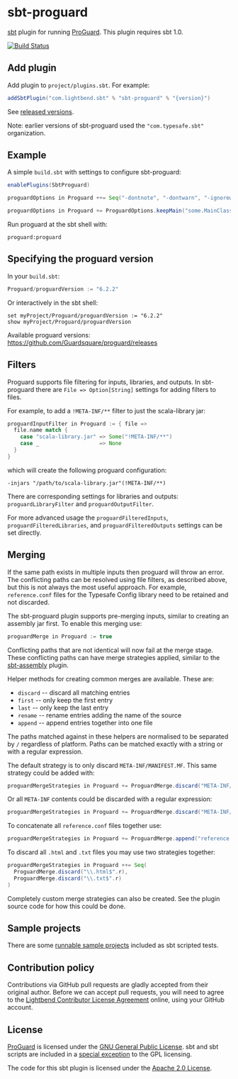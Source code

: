 sbt-proguard
============

[sbt] plugin for running [ProGuard]. This plugin requires sbt 1.0.

[![Build Status](https://travis-ci.org/sbt/sbt-proguard.png?branch=master)](https://travis-ci.org/sbt/sbt-proguard)


Add plugin
----------

Add plugin to `project/plugins.sbt`. For example:

```scala
addSbtPlugin("com.lightbend.sbt" % "sbt-proguard" % "{version}")
```

See [released versions][releases].

Note: earlier versions of sbt-proguard used the `"com.typesafe.sbt"` organization.

Example
-------

A simple `build.sbt` with settings to configure sbt-proguard:

```scala
enablePlugins(SbtProguard)

proguardOptions in Proguard ++= Seq("-dontnote", "-dontwarn", "-ignorewarnings")

proguardOptions in Proguard += ProguardOptions.keepMain("some.MainClass")
```

Run proguard at the sbt shell with:

```shell
proguard:proguard
```

Specifying the proguard version
-------
In your `build.sbt`:
```scala
Proguard/proguardVersion := "6.2.2"
```

Or interactively in the sbt shell:
```shell
set myProject/Proguard/proguardVersion := "6.2.2"
show myProject/Proguard/proguardVersion
```

Available proguard versions: https://github.com/Guardsquare/proguard/releases

Filters
-------

Proguard supports file filtering for inputs, libraries, and outputs. In
sbt-proguard there are `File => Option[String]` settings for adding filters to
files.

For example, to add a `!META-INF/**` filter to just the scala-library jar:

```scala
proguardInputFilter in Proguard := { file =>
  file.name match {
    case "scala-library.jar" => Some("!META-INF/**")
    case _                   => None
  }
}
```

which will create the following proguard configuration:

```
-injars "/path/to/scala-library.jar"(!META-INF/**)
```

There are corresponding settings for libraries and outputs: `proguardLibraryFilter` and
`proguardOutputFilter`.

For more advanced usage the `proguardFilteredInputs`, `proguardFilteredLibraries`, and
`proguardFilteredOutputs` settings can be set directly.


Merging
-------

If the same path exists in multiple inputs then proguard will throw an error.
The conflicting paths can be resolved using file filters, as described above,
but this is not always the most useful approach. For example, `reference.conf`
files for the Typesafe Config library need to be retained and not discarded.

The sbt-proguard plugin supports pre-merging inputs, similar to creating an
assembly jar first. To enable this merging use:

```scala
proguardMerge in Proguard := true
```

Conflicting paths that are not identical will now fail at the merge stage. These
conflicting paths can have merge strategies applied, similar to the [sbt-assembly]
plugin.

Helper methods for creating common merges are available. These are:

  - `discard` -- discard all matching entries
  - `first` -- only keep the first entry
  - `last` -- only keep the last entry
  - `rename` -- rename entries adding the name of the source
  - `append` -- append entries together into one file

The paths matched against in these helpers are normalised to be separated by `/`
regardless of platform. Paths can be matched exactly with a string or with a
regular expression.

The default strategy is to only discard `META-INF/MANIFEST.MF`. This same
strategy could be added with:

```scala
proguardMergeStrategies in Proguard += ProguardMerge.discard("META-INF/MANIFEST.MF")
```

Or all `META-INF` contents could be discarded with a regular expression:

```scala
proguardMergeStrategies in Proguard += ProguardMerge.discard("META-INF/.*".r)
```

To concatenate all `reference.conf` files together use:

```scala
proguardMergeStrategies in Proguard += ProguardMerge.append("reference.conf")
```

To discard all `.html` and `.txt` files you may use two strategies together:

```scala
proguardMergeStrategies in Proguard ++= Seq(
  ProguardMerge.discard("\\.html$".r),
  ProguardMerge.discard("\\.txt$".r) 
)
```

Completely custom merge strategies can also be created. See the plugin source
code for how this could be done.


Sample projects
---------------

There are some [runnable sample projects][samples] included as sbt scripted tests.


Contribution policy
-------------------

Contributions via GitHub pull requests are gladly accepted from their original
author. Before we can accept pull requests, you will need to agree to the
[Lightbend Contributor License Agreement][cla] online, using your GitHub account.


License
-------

[ProGuard] is licensed under the [GNU General Public License][gpl]. sbt and sbt scripts
are included in a [special exception][except] to the GPL licensing.

The code for this sbt plugin is licensed under the [Apache 2.0 License][apache].


[sbt]: https://github.com/sbt/sbt
[ProGuard]: https://www.guardsquare.com/en/proguard
[releases]: https://github.com/sbt/sbt-proguard/releases
[sbt-assembly]: https://github.com/sbt/sbt-assembly
[samples]: https://github.com/sbt/sbt-proguard/tree/master/src/sbt-test/proguard
[cla]: https://www.lightbend.com/contribute/cla
[gpl]: http://www.gnu.org/licenses/gpl.html
[except]: http://proguard.sourceforge.net/GPL_exception.html
[apache]: http://www.apache.org/licenses/LICENSE-2.0.html
